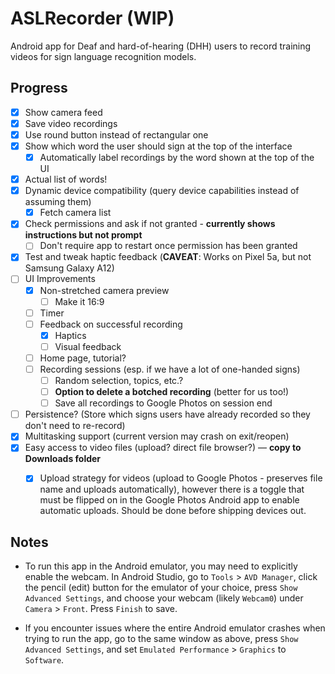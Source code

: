 # ASLRecorder (WIP)

Android app for Deaf and hard-of-hearing (DHH) users to record training videos for
sign language recognition models.


## Progress
- [x] Show camera feed
- [x] Save video recordings
- [x] Use round button instead of rectangular one
- [x] Show which word the user should sign at the top of the interface
  - [x] Automatically label recordings by the word shown at the top of the UI
- [x] Actual list of words!
- [x] Dynamic device compatibility (query device capabilities instead of assuming them)
  - [x] Fetch camera list
- [x] Check permissions and ask if not granted - **currently shows instructions but not prompt**
  - [ ] Don't require app to restart once permission has been granted
- [x] Test and tweak haptic feedback (**CAVEAT**: Works on Pixel 5a, but not Samsung Galaxy A12)
- [ ] UI Improvements
  - [x] Non-stretched camera preview
    - [ ] Make it 16:9
  - [ ] Timer
  - [ ] Feedback on successful recording
    - [x] Haptics
    - [ ] Visual feedback
  - [ ] Home page, tutorial?
  - [ ] Recording sessions (esp. if we have a lot of one-handed signs)
    - [ ] Random selection, topics, etc.?
    - [ ] **Option to delete a botched recording** (better for us too!)
    - [ ] Save all recordings to Google Photos on session end
- [ ] Persistence? (Store which signs users have already recorded so they don't need to re-record)
- [x] Multitasking support (current version may crash on exit/reopen)
- [x] Easy access to video files (upload? direct file browser?) — **copy to Downloads folder**
  - [x] Upload strategy for videos (upload to Google Photos - preserves file name and uploads automatically), however there is a toggle that must be flipped on in the Google Photos Android
  app to enable automatic uploads. Should be done before shipping devices out.



## Notes
* To run this app in the Android emulator, you may need to explicitly enable the
webcam. In Android Studio, go to `Tools` > `AVD Manager`, click the pencil
(edit) button for the emulator of your choice, press `Show Advanced Settings`,
and choose your webcam (likely `Webcam0`) under `Camera` > `Front`. Press
`Finish` to save.

* If you encounter issues where the entire Android emulator crashes when trying
to run the app, go to the same window as above, press `Show Advanced Settings`,
and set `Emulated Performance` > `Graphics` to `Software`.

